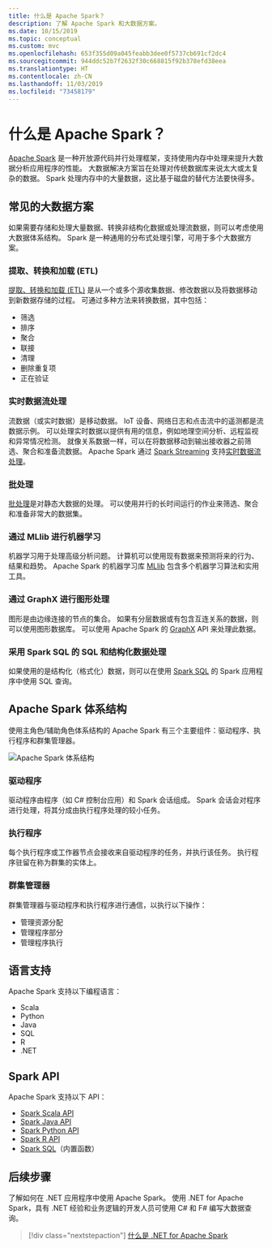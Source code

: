 ```yaml
---
title: 什么是 Apache Spark？
description: 了解 Apache Spark 和大数据方案。
ms.date: 10/15/2019
ms.topic: conceptual
ms.custom: mvc
ms.openlocfilehash: 653f355d09a045feabb3dee0f5737cb691cf2dc4
ms.sourcegitcommit: 944ddc52b7f2632f30c668815f92b378efd38eea
ms.translationtype: HT
ms.contentlocale: zh-CN
ms.lasthandoff: 11/03/2019
ms.locfileid: "73458179"
---
```

# <a name="what-is-apache-spark"></a>什么是 Apache Spark？

[Apache Spark](https://spark.apache.org/) 是一种开放源代码并行处理框架，支持使用内存中处理来提升大数据分析应用程序的性能。 大数据解决方案旨在处理对传统数据库来说太大或太复杂的数据。 Spark 处理内存中的大量数据，这比基于磁盘的替代方法要快得多。

## <a name="common-big-data-scenarios"></a>常见的大数据方案

如果需要存储和处理大量数据、转换非结构化数据或处理流数据，则可以考虑使用大数据体系结构。 Spark 是一种通用的分布式处理引擎，可用于多个大数据方案。

### <a name="extract-transform-and-load-etl"></a>提取、转换和加载 (ETL)

[提取、转换和加载 (ETL)](/azure/architecture/data-guide/relational-data/etl) 是从一个或多个源收集数据、修改数据以及将数据移动到新数据存储的过程。 可通过多种方法来转换数据，其中包括：

* 筛选
* 排序
* 聚合
* 联接
* 清理
* 删除重复项
* 正在验证

### <a name="real-time-data-stream-processing"></a>实时数据流处理

流数据（或实时数据）是移动数据。 IoT 设备、网络日志和点击流中的遥测都是流数据示例。 可以处理实时数据以提供有用的信息，例如地理空间分析、远程监视和异常情况检测。 就像关系数据一样，可以在将数据移动到输出接收器之前筛选、聚合和准备流数据。 Apache Spark 通过 [Spark Streaming](https://spark.apache.org/streaming/) 支持[实时数据流处理](/azure/architecture/data-guide/big-data/real-time-processing)。

### <a name="batch-processing"></a>批处理

[批处理](/azure/architecture/data-guide/big-data/batch-processing)是对静态大数据的处理。 可以使用并行的长时间运行的作业来筛选、聚合和准备非常大的数据集。

### <a name="machine-learning-through-mllib"></a>通过 MLlib 进行机器学习

机器学习用于处理高级分析问题。 计算机可以使用现有数据来预测将来的行为、结果和趋势。 Apache Spark 的机器学习库 [MLlib](https://spark.apache.org/mllib/) 包含多个机器学习算法和实用工具。

### <a name="graph-processing-through-graphx"></a>通过 GraphX 进行图形处理

图形是由边缘连接的节点的集合。 如果有分层数据或有包含互连关系的数据，则可以使用图形数据库。 可以使用 Apache Spark 的 [GraphX](https://spark.apache.org/graphx/) API 来处理此数据。

### <a name="sql-and-structured-data-processing-with-spark-sql"></a>采用 Spark SQL 的 SQL 和结构化数据处理

如果使用的是结构化（格式化）数据，则可以在使用 [Spark SQL](https://spark.apache.org/sql/) 的 Spark 应用程序中使用 SQL 查询。

## <a name="apache-spark-architecture"></a>Apache Spark 体系结构

使用主角色/辅助角色体系结构的 Apache Spark 有三个主要组件：驱动程序、执行程序和群集管理器。

![Apache Spark 体系结构](media/spark-architecture.png)

### <a name="driver"></a>驱动程序

驱动程序由程序（如 C# 控制台应用）和 Spark 会话组成。 Spark 会话会对程序进行处理，将其分成由执行程序处理的较小任务。

### <a name="executors"></a>执行程序

每个执行程序或工作器节点会接收来自驱动程序的任务，并执行该任务。 执行程序驻留在称为群集的实体上。

### <a name="cluster-manager"></a>群集管理器

群集管理器与驱动程序和执行程序进行通信，以执行以下操作：

* 管理资源分配
* 管理程序部分
* 管理程序执行

## <a name="language-support"></a>语言支持

Apache Spark 支持以下编程语言：

* Scala
* Python
* Java
* SQL
* R
* .NET

## <a name="spark-apis"></a>Spark API

Apache Spark 支持以下 API：

* [Spark Scala API](https://spark.apache.org/docs/2.2.0/api/scala/index.html)
* [Spark Java API](https://spark.apache.org/docs/2.2.0/api/java/index.html)
* [Spark Python API](https://spark.apache.org/docs/2.2.0/api/python/index.html)
* [Spark R API](https://spark.apache.org/docs/2.2.0/api/R/index.html)
* [Spark SQL](https://spark.apache.org/docs/latest/api/sql/index.html)（内置函数）

## <a name="next-steps"></a>后续步骤

了解如何在 .NET 应用程序中使用 Apache Spark。 使用 .NET for Apache Spark，具有 .NET 经验和业务逻辑的开发人员可使用 C# 和 F# 编写大数据查询。
> [!div class="nextstepaction"]
> [什么是 .NET for Apache Spark](what-is-apache-spark-dotnet.md)
